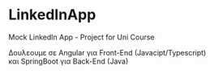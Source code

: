 # LinkedInApp
Mock LinkedIn App - Project for Uni Course


Δουλεουμε σε Angular για Front-End (Javacipt/Typescript)<br>
και SpringBoot για Back-End (Java)